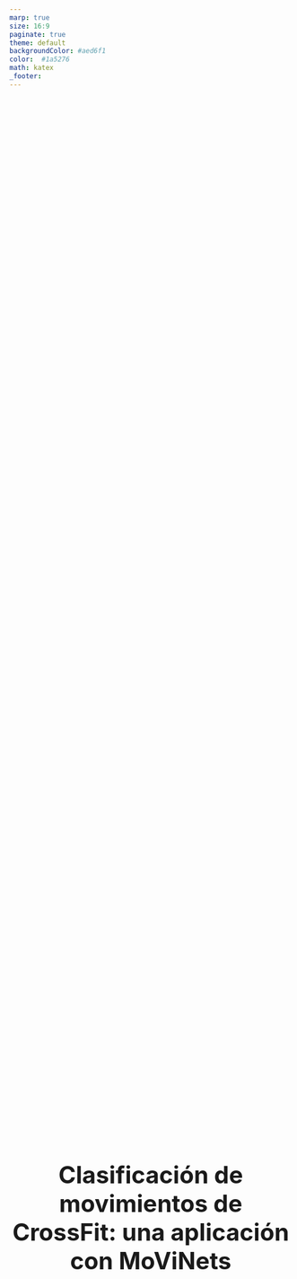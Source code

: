 ```yaml
---
marp: true
size: 16:9
paginate: true
theme: default
backgroundColor: #aed6f1 
color:  #1a5276 
math: katex
_footer: 
---
```


<style>section { justify-content: start; }</style>

<!-- backgroundImage: "linear-gradient(to right bottom, #ffffff  0%, #75C3F9 100%)" -->

<!-- 
_class: lead
_paginate: false
 -->

<style>
section { 
    font-size: 18px; 
}
img[alt~="center"] {
  display: block;
  margin: 0 auto;
}
</style>

<style scoped>section { font-size: 30px; justify-content: start;}</style>

# Clasificación de movimientos de CrossFit: una aplicación con MoViNets <!-- fit -->


**Agustín Piqueres** 

13/09/2022

![bg  50% w:40% h:30%](./assets/cidaen.png)
![bg w:200 h:100](./assets/logouclm.png)

<!-- footer: '![w:100 h:50](./assets/cidaen.png)' -->
<!-- _paginate: true -->

---


<!-- 
header : 'Clasificación de movimientos de CrossFit: una aplicación con MoViNets.'
-->

<style scoped>
h1{
  text-align: center;
  height:100%; 
  width:100%;
  display:flex;
  align-items: center;
  justify-content: center;
  font-size: 42px
}
</style>

# 1 Introducción

---

# 1.1 Motivación

- Deporte joven
	- Creciente número de atletas, tanto profesionales como aficionados
	- Gran número de competiciones

- Competiciones
	- Clasificatorios online
	- Requiere juzgar y contar movimientos
	- Proceso de corrección de vídeos muy tedioso e inconsistente

- **Automatización del proceso de corrección de vídeos**
	- Reducción de costes
	- Mayor imparcialidad y objetividad

---

# 1.2 Objetivos

Antes de llegar a ese punto, vamos a intentar crear una aplicación 
que sea capaz de clasificar movimientos de CrossFit,
para lo cuál será necesario:

- Crear un *Dataset* con movimientos de los distintos ejercicios. 

- Un modelo capaz de identificar correctamente los distintos movimientos.

- Una aplicación en la que un usuario sea capaz de subir un video 
y obtenga el movimiento del que se trata.


---


<style scoped>
div.twocols {
  margin-top: 35px;
  column-count: 2;
}
div.twocols p:first-child,
div.twocols h1:first-child,
div.twocols h2:first-child,
div.twocols ul:first-child,
div.twocols ul li:first-child,
div.twocols ul li p:first-child {
  margin-top: 0 !important;
}
div.twocols p.break {
  break-before: column;
  margin-top: 0;
}
</style>

<div class="twocols">

# 1.3 Estructura del proyecto

- **2 Estado del arte**

  - 2.1 Deep Learning
  - 2.2 Cloud
  - 2.3 Trabajos relacionados

- **3 Desarrollo**

  - 3.1 Extracción y recolección de datos
    - 3.1.1 Proceso de extracción
    - 3.1.2 Datos obtenidos

<p class="break"></p>

  <br><br>
  - 3.2 Experimentación con Deep Learning
    - 3.2.1 Preprocesado de los datos
    - 3.2.2 Experimentos realizados y resultados
    - 3.2.3 Evaluación de resultados

  - 3.3 Cloud y despliegue de la aplicación
    - 3.3.1 Arquitectura cloud
    - 3.3.2 Resultado y funcionamiento

- **4 Conclusiones**

</div>

---

# 2.1 Deep Learning

El campo del [*Reconocimiento de Acciones*](https://paperswithcode.com/task/action-recognition-in-videos) (la tarea de identificar personas realizando acciones en imágenes o videos) ha crecido en los años. Las acciones humanas pueden reconocerse con diferentes metodologías (como *Optical Flow* o representaciones del esqueleto), pero este trabajo se centra en la [*Clasificación de Video*](https://paperswithcode.com/task/video-classification):

La tarea de producir una etiqueta relevante para un video dados sus *frames*.

#### Lista de Papers:

- Primeros datasets: [HMDB51](https://serre-lab.clps.brown.edu/resource/hmdb-a-large-human-motion-database/) o [UCF101](https://www.crcv.ucf.edu/data/UCF101.php).

- Primer dataset para entrenar modelos de deep learning sobre 
clasificación de acciones en humanos: [Kinetics 400](http://arxiv.org/abs/1705.06950) (Modelo [I3D](http://arxiv.org/abs/1705.07750)).

- Uno de los modelos con resultados más prometedores es [MoViNets](https://arxiv.org/abs/2103.11511)
(actualmente ha habido grandes avances), una familia de modelos eficientes 
en el uso de memoria y computación, que permite operar con videos en streaming.

---

# 2.1 Deep Learning

<style scoped>
div.twocols {
  margin-top: 35px;
  column-count: 2;
}
div.twocols p:first-child,
div.twocols h1:first-child,
div.twocols h2:first-child,
div.twocols ul:first-child,
div.twocols ul li:first-child,
div.twocols ul li p:first-child {
  margin-top: 0 !important;
}
div.twocols p.break {
  break-before: column;
  margin-top: 0;
}
</style>

<div class="twocols">

## MoViNets

Esta familia de modelos se divida en 2 tipos diferentes de modelos: **base** y **stream**, según si procesan todo el video de golpe, o permiten procesar el contenido frame a frame, y en 5 arquitecturas distintas (desde *a0* hasta *a5*).

En este trabajo nos centramos en *MoViNet a2 base*, que es de entre los modelos más pequeños, el que tiene mejor capacidad predictiva y aún es capaz de ser utilizado en tiempo real (20 fps o más ([ref](https://blog.tensorflow.org/2022/04/video-classification-on-edge-devices.html)))

- No nos podemos centrar en los modelos stream, hay errores al hacer fine-tuning con ellos: [issue 10730](https://github.com/tensorflow/models/issues/10730) o [issue 10463](https://github.com/tensorflow/models/issues/10463#issuecomment-1019395406_).
- Los autores obtienen en tan solo 3 epochs un buen accuracy en UCF101.

<p class="break"></p>

<br>
<img src="./assets/thruster_prediction_stream.gif" 
      width="360" 
      height="360"
      />

*Ejemplo predicción en *MoViNet* Stream a2.*

</div>

---

# 2.2 Cloud

Todo el despliegue se ha realizado utilizando los distintos servicios
de AWS, sin recurrir a servicios como *AWS SageMaker*, *Azure ML* 
o *Google DataLab*, que ofrecen una solución completa al despliegue
de modelos basados en deep learning.

---

# 2.3 Trabajos relacionados

Un par de trabajos relacionados han tratado la clasificación de acciones:

- [Chen et al., 2022](https://www.mdpi.com/1424-8220/22/15/5700) hacen uso de Yolo4 para detectar y clasificar movimientos
de fitness.

- En un [artículo de towardsdatascience](https://towardsdatascience.com/how-i-created-the-workout-movement-counting-app-using-deep-learning-and-optical-flow-89f9d2e087ac) el autor hace uso de Optical Flow para
contar repeticiones de unos pocos movimientos.

*En otro [artículo de medium](https://blog.ml6.eu/sports-video-analysis-in-the-real-world-realtime-tennis-action-recognition-using-movinet-stream-813200aa589f) el autor hace fine tuning sobre uno de los modelos de MoViNets 
stream al parecer, pero no se puede ver el código ni hay forma de encontrar al autor.*

---

# 3.1 Extracción y Recolección de datos

## 3.1.1 Introducción

- Creación de un dataset de movimientos de CrossFit.

  - Descarga de los videos de YouTube.

  - Etiquetado.

- Análisis del *dataset*.


---

<style scoped>
div.twocols {
  margin-top: 35px;
  column-count: 2;
}
div.twocols p:first-child,
div.twocols h1:first-child,
div.twocols h2:first-child,
div.twocols ul:first-child,
div.twocols ul li:first-child,
div.twocols ul li p:first-child {
  margin-top: 0 !important;
}
div.twocols p.break {
  break-before: column;
  margin-top: 0;
}
</style>


<div class="twocols">

# 3.1 Extracción y Recolección de datos
## 3.1.2 Proceso de extracción

- `download.py`: Descarga de los videos de YouTube utilizando `yt-dlp`.

- [*Supervisely*](https://supervise.ly/): Software Open Source para *Computer Vision*, utilizado para el etiquetado de los vídeos.

- `manifester.py`: Script para la transformación del output de *Supervisely*, a un formato apto para el siguiente script: `manifest.json`.

- `ffmpeg-split.py`: Script para recortar los videos originales en mp4, para obtener los clips correspondientes a los frames etiquetados.

<p class="break"></p>

![center w:600 h:400](./assets/data_extraction_process_.png)

</div>


---


<style scoped>
div.twocols {
  margin-top: 35px;
  column-count: 2;
}
div.twocols p:first-child,
div.twocols h1:first-child,
div.twocols h2:first-child,
div.twocols ul:first-child,
div.twocols ul li:first-child,
div.twocols ul li p:first-child {
  margin-top: 0 !important;
}
div.twocols p.break {
  break-before: column;
  margin-top: 0;
}
</style>


<div class="twocols">

# 3.1 Extracción y Recolección de datos

## 3.1.3 Datos obtenidos

- $2700$ videos, $300$ ejemplos de cada movimiento en formato mp4, ~58 minutos de videos.

UCF101: 101 actividades, 131 muestras en media, alrededor de 13.000 clips, de unos 7 segundos de duración.


<p class="break"></p>

<br><br><br>

![image center](./assets/tabla_1_descriptive_stats.png)

</div>


---

<style scoped>
/* Reset table styling provided by theme */
table, tr, td, th {
  all: unset;

  /* Override contextual styling */
  border: 0 !important;
  background: transparent !important;
}
table { display: table; }
tr { display: table-row; }
td, th { display: table-cell; }

/* ...and layout freely :) */
table {
  width: 100%;
}
td {
  text-align: center;
  vertical-align: middle;
}
</style>

<!-- REF: 
https://github.com/marp-team/marp-cli/issues/57,
https://github.com/marp-team/marp-core/issues/155 
-->

# Ejemplo de los movimientos

<table>
  <tr>
    <td>thruster</td>
      <td><img src="./assets/thruster_1.gif" 
      width="180" 
      height="180"
      />
      </td>
    <td>chest-to-bar</td>
      <td><img src="./assets/chest-to-bar_1.gif" 
      width="180" 
      height="180"/>
      </td>
    <td>double-unders</td>
      <td><img src="./assets/double-unders_1.gif" 
      width="180" 
      height="180"/>
      </td>
  </tr>
  <tr>
    <td>ghd</td>
      <td><img src="./assets/ghd_1.gif" 
      width="180" 
      height="180"/>
      </td>
    <td>power clean</td>
      <td><img src="./assets/power-clean_1.gif" 
      width="180" 
      height="180"/>
      </td>
    <td>deadlift</td>
      <td><img src="./assets/deadlift_1.gif" 
      width="180" 
      height="180"/>
      </td>
  </tr>
  <tr>
    <td>shspu</td>
      <td><img src="./assets/shspu_1.gif" 
      width="180" 
      height="180"/>
      </td>
    <td>ohs</td>
      <td><img src="./assets/ohs_1.gif" 
      width="180" 
      height="180"/>
      </td>
    <td>bar-facing burpee</td>
      <td><img src="./assets/bar-facing-burpee_1.gif" 
      width="180" 
      height="180"/>
      </td>
  </tr>
</table>


---

# 3.2 Experimentación con Deep Learning

## 3.2.1 Introducción

- Selección del modelo

- Preprocesamiento de los datos

- Entrenamiento

- Resultados

---


<style scoped>
div.twocols {
  margin-top: 35px;
  column-count: 2;
}
div.twocols p:first-child,
div.twocols h1:first-child,
div.twocols h2:first-child,
div.twocols ul:first-child,
div.twocols ul li:first-child,
div.twocols ul li p:first-child {
  margin-top: 0 !important;
}
div.twocols p.break {
  break-before: column;
  margin-top: 0;
}
</style>


<div class="twocols">

# 3.2 Experimentación con Deep Learning

## 3.2.2 Preprocesado de los datos

- Librería para el preprocesamiento y fine-tuning:
 [`movinets_helper`](https://pypi.org/project/movinets_helper/)

  - [How To Guide](https://plaguss.github.io/movinets_helper/)

- Transformamos los datos originales a un nuevo [TFRecordDataset](https://www.tensorflow.org/api_docs/python/tf/data/TFRecordDataset).

- Se reescalan los videos a una resolución de $224 \times 224p$ (arquitectura *a2 base*), reescalado RGB $[0, 1]$.

- Muestra de $10$ frames equiespaciados de cada video.

- El dataset pasa de ~400Mb $\rightarrow$ ~10Gb (gzipped).

<p class="break"></p>

<br><br><br>

![center w:650 h:300](./assets/frames.png)

</div>

---

<style scoped>
div.twocols {
  margin-top: 35px;
  column-count: 2;
}
div.twocols p:first-child,
div.twocols h1:first-child,
div.twocols h2:first-child,
div.twocols ul:first-child,
div.twocols ul li:first-child,
div.twocols ul li p:first-child {
  margin-top: 0 !important;
}
div.twocols p.break {
  break-before: column;
  margin-top: 0;
}
</style>


<div class="twocols">

# 3.2 Experimentación con Deep Learning

## 3.2.3 Experimentos realizados y resultados

- Entrenamiento en Google Colab con GPU.

- Mismos hiperparámetros que en el paper (tamaño batch $8$).

- 80% training ($2164$ clips), 20% test ($541$).

<p class="break"></p>

<br><br>

![center center w:600 h:300](./assets/sample_sizes.png)

<br>

* Resultados del entrenamiento: [*__Tensorboard.dev__*](https://tensorboard.dev/experiment/UXyupsnMQ2S74vdul3vdbw/#scalars)

</div>


---

<style scoped>section { font-size: 18px;}</style>

# 3.2 Experimentación con Deep Learning

## 3.2.4 Evaluación de los resultados


![bg center w:550 h:350](./assets/heatmap_confusion.png)

![bg center w:550 h:350](./assets/heatmap_correlations.png)


---

<style scoped>

div.twocols {
  margin-top: 35px;
  column-count: 2;
}
div.twocols p:first-child,
div.twocols h1:first-child,
div.twocols h2:first-child,
div.twocols ul:first-child,
div.twocols ul li:first-child,
div.twocols ul li p:first-child {
  margin-top: 0 !important;
}
div.twocols p.break {
  break-before: column;
  margin-top: 0;
}
</style>


<div class="twocols">

<style scoped>section { justify-content: start; }</style>

# 3.2 Experimentación con Deep Learning

## 3.2.4 Evaluación de los resultados


![left](./assets/tabla_2_estadisticos_probabilidades.png)


<p class="break"></p>

<br><br>

![w:600 h:400](./assets/probabilidades_estimadas_a1.png)

</div>


---


# 3.3 Cloud y despliegue de la aplicación

## 3.3.1 Introducción

- Arquitectura de la aplicación.

- Funcionamiento 

---

# 3.3 Cloud y despliegue de la aplicación
## 3.3.2 Arquitectura cloud

![center w:650 h:350](./assets/cloud_diagram.png)

- [`movinets_dash_app`](https://github.com/plaguss/movinets_dash_app)
- [lambda_aws](https://github.com/plaguss/tfm-misc/tree/main/lambda_aws).


---

# 3.3 Cloud y despliegue de la aplicación

## 3.3.3 Resultado y funcionamiento


app -> [movinet-crossfit-cidaen](DESPLEGAR_Y_PONER_DIRECCIÓN)

Mejoras:

- *post-training quantization*.

- Muestrear los videos como en la pipeline de entrenamiento.

- Utilizar un modelo más sencillo

---


<style scoped>

div.twocols {
  margin-top: 35px;
  column-count: 2;
}
div.twocols p:first-child,
div.twocols h1:first-child,
div.twocols h2:first-child,
div.twocols ul:first-child,
div.twocols ul li:first-child,
div.twocols ul li p:first-child {
  margin-top: 0 !important;
}
div.twocols p.break {
  break-before: column;
  margin-top: 0;
}
</style>


<div class="twocols">

<style scoped>section { justify-content: start; }</style>

# 3.3 Cloud y despliegue de la aplicación

## 3.3.3 Resultado y funcionamiento

![center w:400 h:200](./assets/bar-facing_burpee_example_app.png)
![center w:400 h:150](./assets/app_1.png)


<p class="break"></p>

<br><br><br><br>

![center w:400 h:200](./assets/app_2.png)
![center w:400 h:200](./assets/app_3.png)

</div>


---

# 4. Conclusiones

- Aplicación de *MoViNets* para la clasificación de movimientos de CrossFit.

- Creación de un nuevo dataset de clips de ejercicios de CrossFit etiquetados.

- Desarrollo de una aplicación en AWS para clasificar clips.

Siguientes pasos:

- Entrenamiento de arquitecturas *stream*.

- Metodologías alternativas como *Optical Flow*.

- Desplegar el modelo por medio de *Tensorflow Lite*.
